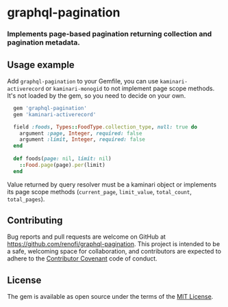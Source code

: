 # graphql-pagination

### Implements page-based pagination returning collection and pagination metadata. 

## Usage example

Add `graphql-pagination` to your Gemfile, you can use `kaminari-activerecord` or `kaminari-monogid` to not implement page scope methods. It's not loaded by the gem, so you need to decide on your own.

```ruby
  gem 'graphql-pagination'
  gem 'kaminari-activerecord'
```

```ruby
  field :foods, Types::FoodType.collection_type, null: true do
    argument :page, Integer, required: false
    argument :limit, Integer, required: false
  end
  
  def foods(page: nil, limit: nil)
    ::Food.page(page).per(limit)
  end
```

Value returned by query resolver must be a kaminari object or implements its page scope methods (`current_page`, `limit_value`, `total_count`, `total_pages`).

## Contributing

Bug reports and pull requests are welcome on GitHub at https://github.com/renofi/graphql-pagination. This project is intended to be a safe, welcoming space for collaboration, and contributors are expected to adhere to the [Contributor Covenant](http://contributor-covenant.org) code of conduct.

## License

The gem is available as open source under the terms of the [MIT License](https://opensource.org/licenses/MIT).

